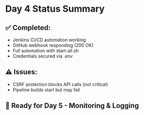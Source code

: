 # Day 4 Status Summary

## ✅ Completed:
- Jenkins CI/CD automation working
- GitHub webhook responding (200 OK)
- Full automation with start-all.sh
- Credentials secured via .env

## ⚠️ Issues:
- CSRF protection blocks API calls (not critical)
- Pipeline builds start but may fail

## 🚀 Ready for Day 5 - Monitoring & Logging
